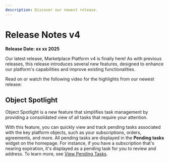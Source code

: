 ```yaml
---
description: Discover our newest release.
---
```


# Release Notes v4

**Release Date: xx xx 2025**

Our latest release, Marketplace Platform v4 is finally here! As with previous releases, this release introduces several new features, designed to enhance our platform's capabilities and improve existing functionalities.

Read on or watch the following video for the highlights from our newest release:

## Object Spotlight

Object Spotlight is a new feature that simplifies task management by providing a consolidated view of all tasks that require your attention.&#x20;

With this feature, you can quickly view and track pending tasks associated with the key platform objects, such as your subscriptions, orders, agreements, and more. All pending tasks are displayed in the **Pending tasks** widget on the homepage. For instance, if you have a subscription that's nearing expiration, it's displayed as a pending task for you to review and address. To learn more, see [View Pending Tasks](../../marketplace-platform/getting-started/interface/view-pending-tasks.md).
